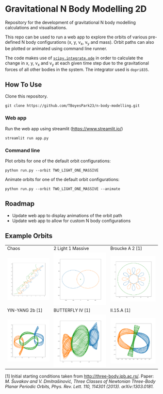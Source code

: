 # Gravitational N Body Modelling 2D
Repository for the development of gravitational N body modelling calculations and visualisations.

This repo can be used to run a web app to explore the orbits of various pre-defined N body configurations (x, y, v<sub>x</sub>, v<sub>y</sub> and mass). Orbit paths can also be plotted or animated using command line runner.

The code makes use of [````scipy.integrate.ode````](https://docs.scipy.org/doc/scipy/reference/generated/scipy.integrate.ode.html) in order to calculate the change in x, y, v<sub>x</sub> and v<sub>y</sub> at each given time step due to the gravitational forces of all other bodies in the system. The integrator used is ````dopri835````.

## How To Use
Clone this repository.
```commandline
git clone https://github.com/TBoyesPark23/n-body-modelling.git
```

### Web app

Run the web app using streamlit (https://www.streamlit.io/)
```commandline
streamlit run app.py
```

### Command line

Plot orbits for one of the default orbit configurations:
```commandline
python run.py --orbit TWO_LIGHT_ONE_MASSIVE
```

Animate orbits for one of the default orbit configurations:
```commandline
python run.py --orbit TWO_LIGHT_ONE_MASSIVE --animate
```

## Roadmap

- Update web app to display animations of the orbit path
- Update web app to allow for custom N body configurations

## Example Orbits
<table>
  <tr>
    <td>Chaos</td>
    <td>2 Light 1 Massive</td>
    <td>Broucke A 2 [1]</td>
  </tr>
  <tr>
    <td>
      <img src="https://github.com/TBoyesPark23/n-body-modelling/blob/master/plots/3_body_chaos.png">
    </td>
    <td>
      <img src="https://github.com/TBoyesPark23/n-body-modelling/blob/master/plots/orbits_2light_1massive.png">
    </td>
    <td>
      <img src="https://github.com/TBoyesPark23/n-body-modelling/blob/master/plots/Broucke_A_2.png">
    </td>
  </tr>
  <tr>
    <td>YIN-YANG 2b [1]</td>
    <td>BUTTERFLY IV [1]</td>
    <td>II.15.A [1]</td>
  </tr>
  <tr>
    <td>
      <img src="https://github.com/TBoyesPark23/n-body-modelling/blob/master/plots/YIN-YANG 2b.png">
    </td>
    <td>
      <img src="https://github.com/TBoyesPark23/n-body-modelling/blob/master/plots/BUTTERFLY IV.png">
    </td>
    <td>
      <img src="https://github.com/TBoyesPark23/n-body-modelling/blob/master/plots/II.15.A.png">
    </td>
  </tr>
</table>

[1] Initial starting conditions taken from http://three-body.ipb.ac.rs/. Paper: <i>M. Šuvakov and V. Dmitrašinović, Three Classes of Newtonian Three-Body Planar Periodic Orbits, Phys. Rev. Lett. 110, 114301 (2013). arXiv:1303.0181.</i>
